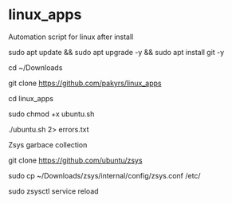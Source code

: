 # linux_apps
Automation script for linux after install

sudo apt update && sudo apt upgrade -y && sudo apt install git -y

cd ~/Downloads

git clone https://github.com/pakyrs/linux_apps

cd linux_apps

sudo chmod +x ubuntu.sh

./ubuntu.sh 2> errors.txt




Zsys garbace collection

git clone https://github.com/ubuntu/zsys

sudo cp ~/Downloads/zsys/internal/config/zsys.conf /etc/

sudo zsysctl service reload

